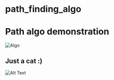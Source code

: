 # path_finding_algo
# Path algo demonstration
![Algo](https://i.imgur.com/xrXaHox.gif)
## Just a cat :)
![Alt Text](https://media.giphy.com/media/vFKqnCdLPNOKc/giphy.gif)


